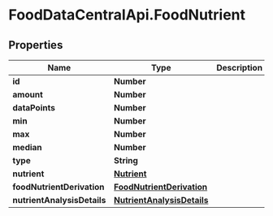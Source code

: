 # FoodDataCentralApi.FoodNutrient

## Properties
Name | Type | Description | Notes
------------ | ------------- | ------------- | -------------
**id** | **Number** |  | 
**amount** | **Number** |  | [optional] 
**dataPoints** | **Number** |  | [optional] 
**min** | **Number** |  | [optional] 
**max** | **Number** |  | [optional] 
**median** | **Number** |  | [optional] 
**type** | **String** |  | [optional] 
**nutrient** | [**Nutrient**](Nutrient.md) |  | [optional] 
**foodNutrientDerivation** | [**FoodNutrientDerivation**](FoodNutrientDerivation.md) |  | [optional] 
**nutrientAnalysisDetails** | [**NutrientAnalysisDetails**](NutrientAnalysisDetails.md) |  | [optional] 
